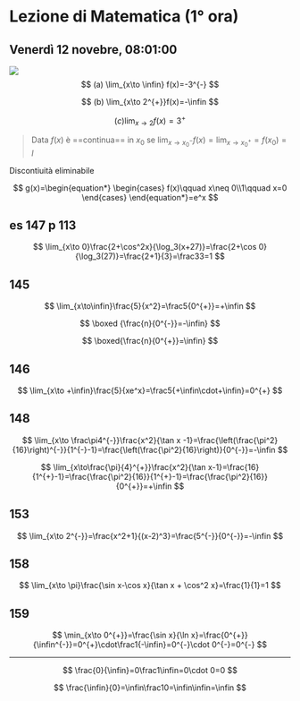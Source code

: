 # Lezione di Matematica (1° ora)
## Venerdì 12 novebre, 08:01:00

![](https://i.imgur.com/Bcf9N5X.jpg)
$$
(a) \lim_{x\to \infin} f(x)=-3^{-}
$$

$$
(b) \lim_{x\to 2^{+}}f(x)=-\infin
$$


$$
(c)\lim_{x \to 2} f(x)= 3^{+}
$$

> Data $f(x)$ è ==continua== in $x_0$ se
> $\lim_{x\to x_0^{-}}f(x)=\lim_{x \to x_0^{+}}=f(x_0)=l$


Discontiuità eliminabile

$$
g(x)=\begin{equation*} \begin{cases} f(x)\qquad x\neq 0\\1\qquad x=0 \end{cases} \end{equation*}=e^x
$$


## es 147 p 113

$$
\lim_{x\to 0}\frac{2+\cos^2x}{\log_3(x+27)}=\frac{2+\cos 0}{\log_3(27)}=\frac{2+1}{3}=\frac33=1
$$

## 145


$$
\lim_{x\to\infin}\frac{5}{x^2}=\frac5{0^{+}}=+\infin
$$


$$
\boxed {\frac{n}{0^{-}}=-\infin}
$$

$$
\boxed{\frac{n}{0^{+}}=\infin}
$$

## 146

$$
\lim_{x\to +\infin}\frac{5}{xe^x}=\frac5{+\infin\cdot+\infin}=0^{+}
$$

## 148

$$
\lim_{x\to \frac\pi4^{-}}\frac{x^2}{\tan x -1}=\frac{\left(\frac{\pi^2}{16}\right)^{-}}{1^{-}-1}=\frac{\left(\frac{\pi^2}{16}\right)}{0^{-}}=-\infin
$$

$$
\lim_{x\to\frac{\pi}{4}^{+}}\frac{x^2}{\tan x-1}=\frac{16}{1^{+}-1}=\frac{\frac{\pi^2}{16}}{1^{+}-1}=\frac{\frac{\pi^2}{16}}{0^{+}}=+\infin
$$

## 153

$$
\lim_{x\to 2^{-}}=\frac{x^2+1}{(x-2)^3}=\frac{5^{-}}{0^{-}}=-\infin
$$

## 158

$$
\lim_{x\to \pi}\frac{\sin x-\cos x}{\tan x + \cos^2 x}=\frac{1}{1}=1
$$

## 159

$$
\min_{x\to 0^{+}}=\frac{\sin x}{\ln x}=\frac{0^{+}}{\infin^{-}}=0^{+}\cdot\frac1{-\infin}=0^{-}\cdot 0^{-}=0^{-}
$$

---

$$
\frac{0}{\infin}=0\frac1\infin=0\cdot 0=0
$$


$$
\frac{\infin}{0}=\infin\frac10=\infin\infin=\infin
$$


###
<!--stackedit_data:
eyJoaXN0b3J5IjpbLTE4NDkzNzQ2MDgsMTczNTYxOTg3MiwtMT
g5NTc5NDUxOCw4NDMzMDIxMTksMzYwNjA4MDQzLDk1ODY3MzQ1
MCw2MjExNjYyNDUsLTk0MTYwMjU1OF19
-->